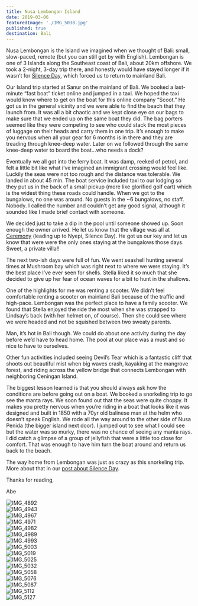 ```yaml
---
title: Nusa Lembongan Island
date: 2019-03-06
featuredImage: './IMG_5038.jpg'
published: true
destination: Bali
---
```


Nusa Lembongan is the Island we imagined when we thought of Bali: small, slow-paced, remote (but you can still get by with English). Lembongan is one of 3 Islands along the Southeast coast of Bali, about 20km offshore. We took a 2-night, 3-day trip there, and honestly would have stayed longer if it wasn’t for [Silence Day](/blog/silence-day), which forced us to return to mainland Bali.

Our Island trip started at Sanur on the mainland of Bali. We booked a last-minute “fast boat” ticket online and jumped in a taxi. We hoped the taxi would know where to get on the boat for this online company “Scoot.” He got us in the general vicinity and we were able to find the beach that they launch from. It was all a bit chaotic and we kept close eye on our bags to make sure that we ended up on the same boat they did. The bag porters seemed like they were competing to see who could stack the most pieces of luggage on their heads and carry them in one trip. It’s enough to make you nervous when all your gear for 6 months is in there and they are treading through knee-deep water. Later on we followed through the same knee-deep water to board the boat...who needs a dock?

Eventually we all got into the ferry boat. It was damp, reeked of petrol, and felt a little bit like what i’ve imagined an immigrant crossing would feel like. Luckily the seas were not too rough and the distance was tolerable. We landed in about 45 min. The boat service included taxi to our lodging so they put us in the back of a small pickup (more like glorified golf cart) which is the widest thing these roads could handle. When we got to the bungalows, no one was around. No guests in the ~6 bungalows, no staff. Nobody. I called the number and couldn’t get any good signal, although it sounded like I made brief contact with someone. 

We decided just to take a dip in the pool until someone showed up. Soon enough the owner arrived. He let us know that the village was all at [Ceremony](/blog/balinese-culture) (leading up to Nyepi, Silence Day). He got us our key and let us know that were were the only ones staying at the bungalows those days. Sweet, a private villa!!

The next two-ish days were full of fun. We went seashell hunting several times at Mushroom bay which was right next to where we were staying. It’s the best place I’ve ever seen for shells. Stella liked it so much that she decided to give up her fear of ocean waves for a bit to hunt in the shallows.

One of the highlights for me was renting a scooter. We didn’t feel comfortable renting a scooter on mainland Bali because of the traffic and high-pace. Lembongan was the perfect place to have a family scooter. We found that Stella enjoyed the ride the most when she was strapped to Lindsay’s back (with her helmet on, of course). Then she could see where we were headed and not be squished between two sweaty parents.

Man, it’s hot in Bali though. We could do about one activity during the day before we’d have to head home. The pool at our place was a must and so nice to have to ourselves.

Other fun activities included seeing Devil’s Tear which is a fantastic cliff that shoots out beautiful mist when big waves crash, kayaking at the mangrove forest, and riding across the yellow bridge that connects Lembongan with neighboring Ceningan Island.

The biggest lesson learned is that you should always ask how the conditions are before going out on a boat. We booked a snorkeling trip to go see the manta rays. We soon found out that the seas were quite choppy. It makes you pretty nervous when you’re riding in a boat that looks like it was designed and built in 1850 with a 70yr old balinese man at the helm who doesn’t speak English. We rode all the way around to the other side of Nusa Penida (the bigger island next door). I jumped out to see what I could see but the water was so murky, there was no chance of seeing any manta rays. I did catch a glimpse of a group of jellyfish that were a little too close for comfort. That was enough to have him turn the boat around and return us back to the beach.

The way home from Lembongan was just as crazy as this snorkeling trip. More about that in our [post about Silence Day](/blog/silence-day).

Thanks for reading,

Abe

![IMG_4892](/IMG_4892.jpg)
</br>
![IMG_4943](/IMG_4943.jpg)
</br>
![IMG_4967](/IMG_4967.jpg)
</br>
![IMG_4971](/IMG_4971.jpg)
</br>
![IMG_4982](/IMG_4982.jpg)
</br>
![IMG_4989](/IMG_4989.jpg)
</br>
![IMG_4993](/IMG_4993.jpg)
</br>
![IMG_5003](/IMG_5003.jpg)
</br>
![IMG_5019](/IMG_5019.jpg)
</br>
![IMG_5025](/IMG_5025.jpg)
</br>
![IMG_5032](/IMG_5032.jpg)
</br>
![IMG_5058](/IMG_5058.jpg)
</br>
![IMG_5076](/IMG_5076.jpg)
</br>
![IMG_5087](/IMG_5087.jpg)
</br>
![IMG_5112](/IMG_5112.jpg)
</br>
![IMG_5127](/IMG_5127.jpg)
